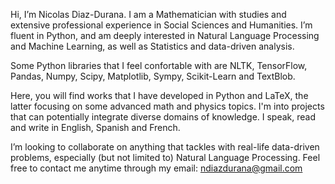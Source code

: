 Hi, I’m Nicolas Diaz-Durana. I am a Mathematician with studies and extensive professional experience in Social Sciences and Humanities. I’m fluent in Python, and am deeply interested in Natural Language Processing and Machine Learning, as well as Statistics and data-driven analysis. 

Some Python libraries that I feel confortable with are NLTK, TensorFlow, Pandas, Numpy, Scipy, Matplotlib, Sympy, Scikit-Learn and TextBlob.

Here, you will find works that I have developed in Python and LaTeX, the latter focusing on some advanced math and physics topics. I'm into projects that can potentially integrate diverse domains of knowledge. I speak, read and write in English, Spanish and French.

I’m looking to collaborate on anything that tackles with real-life data-driven problems, especially (but not limited to) Natural Language Processing.
Feel free to contact me anytime through my email: ndiazdurana@gmail.com 

<!---
nykolai-d/nykolai-d is a ✨ special ✨ repository because its `README.md` (this file) appears on your GitHub profile.
You can click the Preview link to take a look at your changes.
--->
